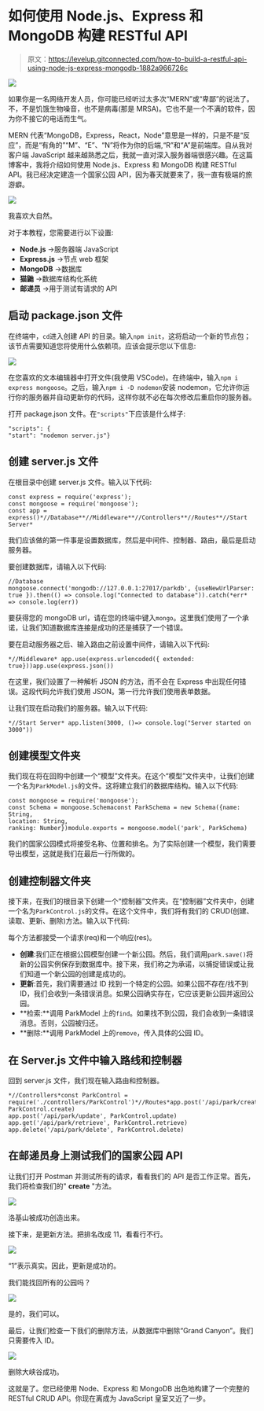 # 如何使用 Node.js、Express 和 MongoDB 构建 RESTful API

> 原文：<https://levelup.gitconnected.com/how-to-build-a-restful-api-using-node-js-express-mongodb-1882a966726c>

![](img/f790ea56a99645392f967d44cb20f195.png)

如果你是一名网络开发人员，你可能已经听过太多次“MERN”或“卑鄙”的说法了。不，不是饥饿生物噪音，也不是病毒(那是 MRSA)。它也不是一个不满的软件，因为你不接它的电话而生气。

MERN 代表“MongoDB，Express，React，Node”意思是一样的，只是不是“反应”，而是“有角的”“M”、“E”、“N”将作为你的后端,“R”和“A”是前端库。自从我对客户端 JavaScript 越来越熟悉之后，我就一直对深入服务器端很感兴趣。在这篇博客中，我将介绍如何使用 Node.js、Express 和 MongoDB 构建 RESTful API。我已经决定建造一个国家公园 API，因为春天就要来了，我一直有极端的旅游癖。

![](img/f8fdfa117afe159f321fd68a8c3864f0.png)

我喜欢大自然。

对于本教程，您需要进行以下设置:

*   **Node.js** →服务器端 JavaScript
*   **Express.js** →节点 web 框架
*   **MongoDB** →数据库
*   **猫鼬** →数据库结构化系统
*   **邮递员** →用于测试有请求的 API

## 启动 package.json 文件

在终端中，`cd`进入创建 API 的目录。输入`npm init`，这将启动一个新的节点包；该节点需要知道您将使用什么依赖项。应该会提示您以下信息:

![](img/8020925b3d1cc7e6111c5cbde9d2466f.png)

在您喜欢的文本编辑器中打开文件(我使用 VSCode)。在终端中，输入`npm i express mongoose`。之后，输入`npm i -D nodemon`安装 nodemon，它允许你运行你的服务器并自动更新你的代码，这样你就不必在每次修改后重启你的服务器。

打开 package.json 文件。在`"scripts"`下应该是什么样子:

```
"scripts": {
"start": "nodemon server.js"}
```

## 创建 server.js 文件

在根目录中创建 server.js 文件。输入以下代码:

```
const express = require('express');
const mongoose = require('mongoose');
const app = express()*//Database**//Middleware**//Controllers**//Routes**//Start Server*
```

我们应该做的第一件事是设置数据库，然后是中间件、控制器、路由，最后是启动服务器。

要创建数据库，请输入以下代码:

```
//Database
mongoose.connect('mongodb://127.0.0.1:27017/parkdb', {useNewUrlParser: true }).then(() => console.log("Connected to database")).catch(*err* => console.log(err))
```

要获得您的 mongoDB url，请在您的终端中键入`mongo`。这里我们使用了一个承诺，让我们知道数据库连接是成功的还是捕获了一个错误。

要在启动服务器之后、输入路由之前设置中间件，请输入以下代码:

```
*//Middleware* app.use(express.urlencoded({ extended: true}))app.use(express.json())
```

在这里，我们设置了一种解析 JSON 的方法，而不会在 Express 中出现任何错误。这段代码允许我们使用 JSON。第一行允许我们使用表单数据。

让我们现在启动我们的服务器。输入以下代码:

```
*//Start Server* app.listen(3000, ()=> console.log("Server started on 3000"))
```

## 创建模型文件夹

我们现在将在回购中创建一个“模型”文件夹。在这个“模型”文件夹中，让我们创建一个名为`ParkModel.js`的文件。这将建立我们的数据库结构。输入以下代码:

```
const mongoose = require('mongoose');
const Schema = mongoose.Schemaconst ParkSchema = new Schema({name: String,
location: String,
ranking: Number})module.exports = mongoose.model('park', ParkSchema)
```

我们的国家公园模式将接受名称、位置和排名。为了实际创建一个模型，我们需要导出模型，这就是我们在最后一行所做的。

## 创建控制器文件夹

接下来，在我们的根目录下创建一个“控制器”文件夹。在“控制器”文件夹中，创建一个名为`ParkControl.js`的文件。在这个文件中，我们将有我们的 CRUD(创建、读取、更新、删除)方法。输入以下代码:

每个方法都接受一个请求(req)和一个响应(res)。

*   **创建**:我们正在根据公园模型创建一个新公园。然后，我们调用`park.save()`将新的公园实例保存到数据库中。接下来，我们称之为承诺，以捕捉错误或让我们知道一个新公园的创建是成功的。
*   **更新**:首先，我们需要通过 ID 找到一个特定的公园。如果公园不存在/找不到 ID，我们会收到一条错误消息。如果公园确实存在，它应该更新公园并返回公园。
*   **检索:**调用 ParkModel 上的`find`。如果找不到公园，我们会收到一条错误消息。否则，公园被归还。
*   **删除:**调用 ParkModel 上的`remove`，传入具体的公园 ID。

## 在 Server.js 文件中输入路线和控制器

回到 server.js 文件，我们现在输入路由和控制器。

```
*//Controllers*const ParkControl = require('./controllers/ParkControl')*//Routes*app.post('/api/park/create', ParkControl.create)
app.post('/api/park/update', ParkControl.update)
app.get('/api/park/retrieve', ParkControl.retrieve)
app.delete('/api/park/delete', ParkControl.delete)
```

## 在邮递员身上测试我们的国家公园 API

让我们打开 Postman 并测试所有的请求，看看我们的 API 是否工作正常。首先，我们将检查我们的" **create** "方法。

![](img/48123baa66710c4a88fee9d61ddfef0e.png)

洛基山被成功创造出来。

接下来，是更新方法。把排名改成 11，看看行不行。

![](img/a545401b93893f921b9ccccb1d4aa1a6.png)

“1”表示真实。因此，更新是成功的。

我们能找回所有的公园吗？

![](img/9cad452688e939a9c28069f63887ac0a.png)

是的，我们可以。

最后，让我们检查一下我们的删除方法，从数据库中删除“Grand Canyon”。我们只需要传入 ID。

![](img/7e62924de5e4396c1fb47589f77bbccb.png)

删除大峡谷成功。

这就是了。您已经使用 Node、Express 和 MongoDB 出色地构建了一个完整的 RESTful CRUD API。你现在离成为 JavaScript 皇室又近了一步。